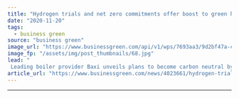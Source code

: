 ```yaml
---
title: "Hydrogen trials and net zero commitments offer boost to green heating plans"
date: "2020-11-20"
tags: 
  - business green
source: "business green"
image_url: "https://www.businessgreen.com/api/v1/wps/7693aa3/9d2bf47a-cad8-4f32-a24c-b3ce1387a2f3/4/Spadeadam-Hy-Street-Hydrogen-Boilers-185x114.jpg"
image_fp: "/assets/img/post_thumbnails/68.jpg"
lead: "
 Leading boiler provider Baxi unveils plans to become carbon neutral by 2030, as high profile hydrogen heating trial chalks off key milestone ..."
article_url: "https://www.businessgreen.com/news/4023661/hydrogen-trials-net-zero-commitments-offer-boost-green-heating-plans"
---
```


---
